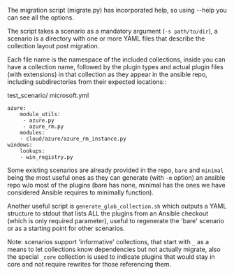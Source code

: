 The migration script (migrate.py) has incorporated help, so using --help you can see all the options.

The script takes a scenario as a mandatory argument (`-s path/to/dir`), a scenario is a directory with one or more YAML files that describe the collection layout post migration.

Each file name is the namespace of the included collections, inside you can have a collection name, followed by the plugin types and actual plugin files (with extensions) in that collection as they appear in the ansible repo, including subdirectories from their expected locations::


test_scenario/ microsoft.yml
```
azure:
	module_utils:
	 - azure.py
	 - azure_rm.py
	modules:
	- cloud/azure/azure_rm_instance.py
windows:
	lookups:
	- win_registry.py
```

Some existing scenarios are already provided in the repo, `bare` and `minimal` being the most useful ones as they can generate (with `-m` option) an ansible repo w/o most of the plugins (bare has none, minimal has the ones we have considered Ansible requires to minimally function).

Another useful script is `generate_glob_collection.sh` which outputs a YAML structure to stdout that lists ALL the plugins from an Ansible checkout (which is only required parameter), useful to regenerate the 'bare' scenario or as a starting point for other scenarios.


Note: scenarios support 'informative' collections, that start with `_` as a means to let collections know dependencies but not actually migrate, also the special `_core` collection is used to indicate plugins that would stay in core and not require rewrites for those referencing them.
